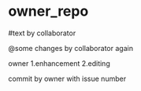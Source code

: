 # owner_repo

#text by collaborator

@some changes by collaborator again

owner
1.enhancement
2.editing

commit by owner with issue number
